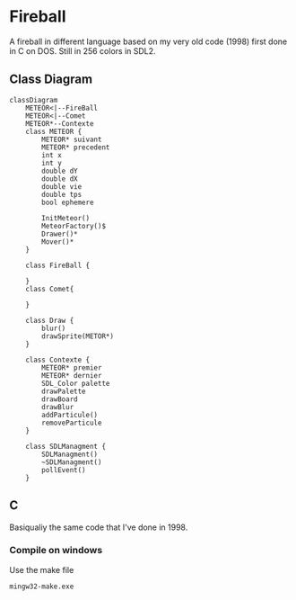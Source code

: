 # Fireball
A fireball in different language based on my very old code (1998) first done in C on DOS.
Still in 256 colors in SDL2.

## Class Diagram

```mermaid
classDiagram
    METEOR<|--FireBall
    METEOR<|--Comet
    METEOR*--Contexte
    class METEOR {
        METEOR* suivant
        METEOR* precedent
        int x
        int y
        double dY
        double dX
        double vie
        double tps
        bool ephemere

        InitMeteor()
        MeteorFactory()$
        Drawer()*
        Mover()*
    }

    class FireBall {

    }
    class Comet{
        
    }

    class Draw {
        blur()
        drawSprite(METOR*)
    }

    class Contexte {
        METEOR* premier
        METEOR* dernier
        SDL_Color palette
        drawPalette
        drawBoard
        drawBlur
        addParticule()
        removeParticule
    }

    class SDLManagment {
        SDLManagment()
        ~SDLManagment()
        pollEvent()
    }
```


## C
Basiqualiy the same code that I've done in 1998.

### Compile on windows
Use the make file
```
mingw32-make.exe
```

